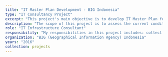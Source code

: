 ```yaml
---
title: "IT Master Plan Development - BIG Indonesia"
type: "IT Consultancy Project"
excerpt: "This project's main objective is to develop IT Master Plan for Badan Informasi Geografis (Geographical Information Agency) Indonesia."
description: "The scope of this project is to assess the current condition of IT implementation in BIG (Geographical Information Agency) Indonesia and to develop IT Master Plan for BIG Indonesia. The assessment were conducted for the business process, application, data, and technology architecture in BIG Indonesia. Based on the assessment, IT Master Plan for BIG was developed."
role: "IT Infrastructure Consultant"
responsibility: "My responsibilities in this project includes: collect data and information regarding IT implementation in BIG Indonesia and design technology master plan for BIG Indonesia."
organization: "BIG (Geographical Information Agency) Indonesia"
years: "2016"
collection: projects
--- 
```

